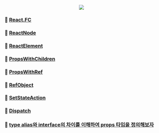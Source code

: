<p align="center"><img src="https://github.com/JeongwooHam/FE_Study_Logs/assets/123251211/60d083f0-15b5-4a1e-b08c-376900f7c881"/></p>

### 🌟 [React.FC](https://github.com/JeongwooHam/FE_Study_Logs/tree/master/%F0%9F%92%AB%20mobi/5.%20community-path2/%F0%9F%A4%96%20TypeScript/ts_react_project/src/components/React.FC)

### 🌟 [ReactNode](https://github.com/JeongwooHam/FE_Study_Logs/tree/master/%F0%9F%92%AB%20mobi/5.%20community-path2/%F0%9F%A4%96%20TypeScript/ts_react_project/src/components/ReactNode)

### 🌟 [ReactElement](https://github.com/JeongwooHam/FE_Study_Logs/tree/master/%F0%9F%92%AB%20mobi/5.%20community-path2/%F0%9F%A4%96%20TypeScript/ts_react_project/src/components/ReactElement)

### 🌟 [PropsWithChildren](https://github.com/JeongwooHam/FE_Study_Logs/tree/master/%F0%9F%92%AB%20mobi/5.%20community-path2/%F0%9F%A4%96%20TypeScript/ts_react_project/src/components/PropsWithChildren)

### 🌟 [PropsWithRef](https://github.com/JeongwooHam/FE_Study_Logs/tree/master/%F0%9F%92%AB%20mobi/5.%20community-path2/%F0%9F%A4%96%20TypeScript/ts_react_project/src/components/PropsWithRef)

### 🌟 [RefObject](https://github.com/JeongwooHam/FE_Study_Logs/tree/master/%F0%9F%92%AB%20mobi/5.%20community-path2/%F0%9F%A4%96%20TypeScript/ts_react_project/src/components/RefObject)

### 🌟 [SetStateAction](https://github.com/JeongwooHam/FE_Study_Logs/tree/master/%F0%9F%92%AB%20mobi/5.%20community-path2/%F0%9F%A4%96%20TypeScript/ts_react_project/src/components/SetStateAction)

### 🌟 [Dispatch](https://github.com/JeongwooHam/FE_Study_Logs/tree/master/%F0%9F%92%AB%20mobi/5.%20community-path2/%F0%9F%A4%96%20TypeScript/ts_react_project/src/components/Dispatch)

### 🌟 [type alias와 interface의 차이를 이해하여 props 타입을 정의해보자](https://github.com/JeongwooHam/FE_Study_Logs/tree/master/%F0%9F%92%AB%20mobi/5.%20community-path2/%F0%9F%A4%96%20TypeScript/ts_react_project/src/components/TypeAlias%2C%20Interface)
